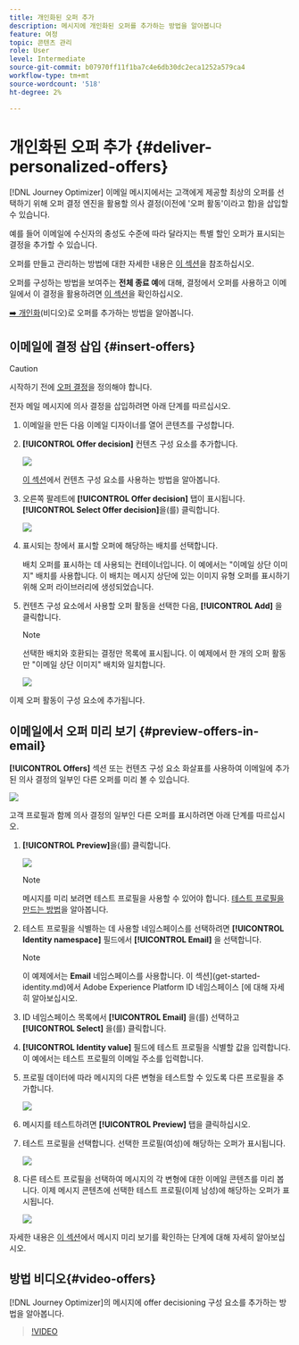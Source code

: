 ```yaml
---
title: 개인화된 오퍼 추가
description: 메시지에 개인화된 오퍼를 추가하는 방법을 알아봅니다
feature: 여정
topic: 콘텐츠 관리
role: User
level: Intermediate
source-git-commit: b07970ff11f1ba7c4e6db30dc2eca1252a579ca4
workflow-type: tm+mt
source-wordcount: '518'
ht-degree: 2%

---
```


# 개인화된 오퍼 추가 {#deliver-personalized-offers}

[!DNL Journey Optimizer] 이메일 메시지에서는 고객에게 제공할 최상의 오퍼를 선택하기 위해 오퍼 결정 엔진을 활용할 의사 결정(이전에 &#39;오퍼 활동&#39;이라고 함)을 삽입할 수 있습니다.

예를 들어 이메일에 수신자의 충성도 수준에 따라 달라지는 특별 할인 오퍼가 표시되는 결정을 추가할 수 있습니다.

오퍼를 만들고 관리하는 방법에 대한 자세한 내용은 [이 섹션](offers/get-started/starting-offer-decisioning.md)을 참조하십시오.

오퍼를 구성하는 방법을 보여주는 **전체 종료 예**&#x200B;에 대해, 결정에서 오퍼를 사용하고 이메일에서 이 결정을 활용하려면 [이 섹션](offers/offers-e2e.md#insert-decision-in-email)을 확인하십시오.

[➡️ 개인화](#video-offers)(비디오)로 오퍼를 추가하는 방법을 알아봅니다.

## 이메일에 결정 삽입 {#insert-offers}

>[!CAUTION]
>
>시작하기 전에 [오퍼 결정](offers/offer-activities/create-offer-activities.md)을 정의해야 합니다.

전자 메일 메시지에 의사 결정을 삽입하려면 아래 단계를 따르십시오.

1. 이메일을 만든 다음 이메일 디자이너를 열어 콘텐츠를 구성합니다.

1. **[!UICONTROL Offer decision]** 컨텐츠 구성 요소를 추가합니다.

   ![](assets/deliver-offer-component.png)

   [이 섹션](content-components.md)에서 컨텐츠 구성 요소를 사용하는 방법을 알아봅니다.

1. 오른쪽 팔레트에 **[!UICONTROL Offer decision]** 탭이 표시됩니다. **[!UICONTROL Select Offer decision]**&#x200B;을(를) 클릭합니다.

   ![](assets/deliver-offer-tab.png)

1. 표시되는 창에서 표시할 오퍼에 해당하는 배치를 선택합니다.

   [](offers/offer-library/creating-placements.md) 배치 오퍼를 표시하는 데 사용되는 컨테이너입니다. 이 예에서는 &quot;이메일 상단 이미지&quot; 배치를 사용합니다. 이 배치는 메시지 상단에 있는 이미지 유형 오퍼를 표시하기 위해 오퍼 라이브러리에 생성되었습니다.

1. 컨텐츠 구성 요소에서 사용할 오퍼 활동을 선택한 다음, **[!UICONTROL Add]** 을 클릭합니다.

   >[!NOTE]
   >
   >선택한 배치와 호환되는 결정만 목록에 표시됩니다. 이 예제에서 한 개의 오퍼 활동만 &quot;이메일 상단 이미지&quot; 배치와 일치합니다.

   ![](assets/deliver-offer-placement.png)

이제 오퍼 활동이 구성 요소에 추가됩니다.


## 이메일에서 오퍼 미리 보기 {#preview-offers-in-email}

**[!UICONTROL Offers]** 섹션 또는 컨텐츠 구성 요소 화살표를 사용하여 이메일에 추가된 의사 결정의 일부인 다른 오퍼를 미리 볼 수 있습니다.

![](assets/deliver-offer-preview.png)

고객 프로필과 함께 의사 결정의 일부인 다른 오퍼를 표시하려면 아래 단계를 따르십시오.

1. **[!UICONTROL Preview]**&#x200B;을(를) 클릭합니다.

   ![](assets/deliver-offer-preview-button.png)

   >[!NOTE]
   >
   >메시지를 미리 보려면 테스트 프로필을 사용할 수 있어야 합니다. [테스트 프로필을 만드는 방법](building-journeys/creating-test-profiles.md)을 알아봅니다.

1. 테스트 프로필을 식별하는 데 사용할 네임스페이스를 선택하려면 **[!UICONTROL Identity namespace]** 필드에서 **[!UICONTROL Email]** 을 선택합니다.

   >[!NOTE]
   >
   >이 예제에서는 **Email** 네임스페이스를 사용합니다. 이 섹션](get-started-identity.md)에서 Adobe Experience Platform ID 네임스페이스 [에 대해 자세히 알아보십시오.

1. ID 네임스페이스 목록에서 **[!UICONTROL Email]** 을(를) 선택하고 **[!UICONTROL Select]** 을(를) 클릭합니다.

1. **[!UICONTROL Identity value]** 필드에 테스트 프로필을 식별할 값을 입력합니다. 이 예에서는 테스트 프로필의 이메일 주소를 입력합니다.

   <!--For example enter smith@adobe.com and click the **[!UICONTROL Add profile]** button.-->

1. 프로필 데이터에 따라 메시지의 다른 변형을 테스트할 수 있도록 다른 프로필을 추가합니다.

   ![](assets/deliver-offer-test-profiles.png)

1. 메시지를 테스트하려면 **[!UICONTROL Preview]** 탭을 클릭하십시오.

1. 테스트 프로필을 선택합니다. 선택한 프로필(여성)에 해당하는 오퍼가 표시됩니다.

   ![](assets/deliver-offer-test-profile-female-preview.png)

1. 다른 테스트 프로필을 선택하여 메시지의 각 변형에 대한 이메일 콘텐츠를 미리 봅니다. 이제 메시지 콘텐츠에 선택한 테스트 프로필(이제 남성)에 해당하는 오퍼가 표시됩니다.

   ![](assets/deliver-offer-test-profile-male-preview.png)

자세한 내용은 [이 섹션](#preview-your-messages)에서 메시지 미리 보기를 확인하는 단계에 대해 자세히 알아보십시오.

## 방법 비디오{#video-offers}

[!DNL Journey Optimizer]의 메시지에 offer decisioning 구성 요소를 추가하는 방법을 알아봅니다.

>[!VIDEO](https://video.tv.adobe.com/v/334088?quality=12)
